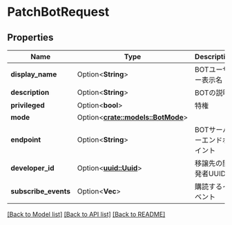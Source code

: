 # PatchBotRequest

## Properties

Name | Type | Description | Notes
------------ | ------------- | ------------- | -------------
**display_name** | Option<**String**> | BOTユーザー表示名 | [optional]
**description** | Option<**String**> | BOTの説明 | [optional]
**privileged** | Option<**bool**> | 特権 | [optional]
**mode** | Option<[**crate::models::BotMode**](BotMode.md)> |  | [optional]
**endpoint** | Option<**String**> | BOTサーバーエンドポイント | [optional]
**developer_id** | Option<[**uuid::Uuid**](uuid::Uuid.md)> | 移譲先の開発者UUID | [optional]
**subscribe_events** | Option<**Vec<String>**> | 購読するイベント | [optional]

[[Back to Model list]](../README.md#documentation-for-models) [[Back to API list]](../README.md#documentation-for-api-endpoints) [[Back to README]](../README.md)


